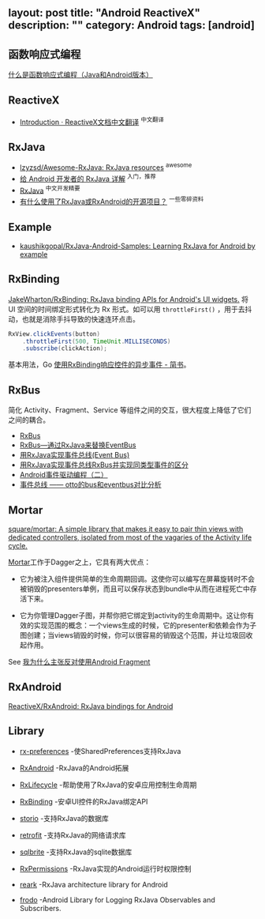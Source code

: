 layout: post
title: "Android ReactiveX"
description: ""
category: Android
tags: [android]
---

## 函数响应式编程

[什么是函数响应式编程（Java和Android版本）](https://asce1885.gitbooks.io/android-rd-senior-advanced/content/#)

## ReactiveX

- [Introduction · ReactiveX文档中文翻译](https://mcxiaoke.gitbooks.io/rxdocs/content/) <sup>中文翻译</sup>

## RxJava

- [lzyzsd/Awesome-RxJava: RxJava resources](https://github.com/lzyzsd/Awesome-RxJava) <sup>awesome</sup>
- [给 Android 开发者的 RxJava 详解](http://gank.io/post/560e15be2dca930e00da1083) <sup>入门，推荐</sup>
- [RxJava](http://www.devtf.cn/?s=RxJava) <sup>中文开发精要</sup>
- [有什么使用了RxJava或RxAndroid的开源项目？](http://www.zhihu.com/question/35511144) <sup>一些零碎资料</sup>

## Example

- [kaushikgopal/RxJava-Android-Samples: Learning RxJava for Android by example](https://github.com/kaushikgopal/RxJava-Android-Samples)

## RxBinding

[JakeWharton/RxBinding: RxJava binding APIs for Android's UI widgets.](https://github.com/JakeWharton/RxBinding) 将 UI 空间的时间绑定形式转化为 Rx 形式。如可以用 `throttleFirst()` ，用于去抖动，也就是消除手抖导致的快速连环点击。

```java
RxView.clickEvents(button)
    .throttleFirst(500, TimeUnit.MILLISECONDS)
    .subscribe(clickAction);
```

基本用法，Go [使用RxBinding响应控件的异步事件 - 简书](http://www.jianshu.com/p/c2c7c46e6b97)。

## RxBus

简化 Activity、Fragment、Service 等组件之间的交互，很大程度上降低了它们之间的耦合。

- [RxBus](http://wuxiaolong.me/2016/04/07/rxbus/)
- [RxBus—通过RxJava来替换EventBus](http://hanhailong.com/2015/10/09/RxBus%E2%80%94%E9%80%9A%E8%BF%87RxJava%E6%9D%A5%E6%9B%BF%E6%8D%A2EventBus/)
- [用RxJava实现事件总线(Event Bus)](http://www.jianshu.com/p/ca090f6e2fe2/)
- [用RxJava实现事件总线RxBus并实现同类型事件的区分](http://www.loongwind.com/archives/264.html)
- [Android事件驱动编程（二）](https://asce1885.gitbooks.io/android-rd-senior-advanced/content/androidshi_jian_qu_dong_bian_cheng_ff08_er_ff09.html)
- [事件总线 —— otto的bus和eventbus对比分析](http://frodoking.github.io/2015/03/30/android-eventbus-otto-analysis/)

## Mortar

[square/mortar: A simple library that makes it easy to pair thin views with dedicated controllers, isolated from most of the vagaries of the Activity life cycle.](https://github.com/square/mortar)

[Mortar](https://github.com/square/mortar)工作于Dagger之上，它具有两大优点：

* 它为被注入组件提供简单的生命周期回调。这使你可以编写在屏幕旋转时不会被销毁的presenters单例，而且可以保存状态到bundle中从而在进程死亡中存活下来。

* 它为你管理Dagger子图，并帮你把它绑定到activity的生命周期中。这让你有效的实现范围的概念：一个views生成的时候，它的presenter和依赖会作为子图创建；当views销毁的时候，你可以很容易的销毁这个范围，并让垃圾回收起作用。

See [我为什么主张反对使用Android Fragment](https://asce1885.gitbooks.io/android-rd-senior-advanced/content/wo_wei_shi_yao_zhu_zhang_fan_dui_shi_yong_android_fragment.html)

## RxAndroid

[ReactiveX/RxAndroid: RxJava bindings for Android](https://github.com/ReactiveX/RxAndroid)

## Library

* [rx-preferences](https://github.com/f2prateek/rx-preferences) -使SharedPreferences支持RxJava

* [RxAndroid](https://github.com/ReactiveX/RxAndroid) -RxJava的Android拓展

* [RxLifecycle](https://github.com/trello/RxLifecycle) -帮助使用了RxJava的安卓应用控制生命周期

* [RxBinding](https://github.com/JakeWharton/RxBinding) -安卓UI控件的RxJava绑定API

* [storio](https://github.com/pushtorefresh/storio) -支持RxJava的数据库

* [retrofit](https://github.com/square/retrofit) -支持RxJava的网络请求库

* [sqlbrite](https://github.com/square/sqlbrite) -支持RxJava的sqlite数据库

* [RxPermissions](https://github.com/tbruyelle/RxPermissions) -RxJava实现的Android运行时权限控制

* [reark](https://github.com/reark/reark) -RxJava architecture library for Android

* [frodo](https://github.com/android10/frodo) -Android Library for Logging RxJava Observables and Subscribers.